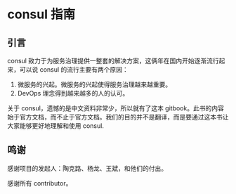 # consul 指南

## 引言
consul 致力于为服务治理提供一整套的解决方案，这俩年在国内开始逐渐流行起来，可以说 consul 的流行主要有两个原因：
1. 微服务的兴起。微服务的兴起使得服务治理越来越重要。
2. DevOps 理念得到越来越多的人的认可。

关于 consul，遗憾的是中文资料非常少，所以就有了这本 gitbook。此书的内容始于官方文档，而不止于官方文档。我们的目的并不是翻译，而是要通过这本书让大家能够更好地理解和使用 consul.

## 鸣谢
感谢项目的发起人：陶克路、杨龙、王斌，和他们的付出。

感谢所有 contributor。
